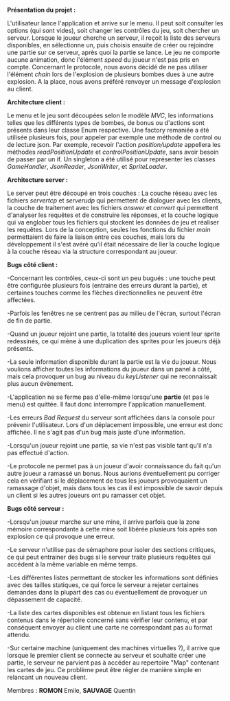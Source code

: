 __Présentation du projet :__

L'utilisateur lance l'application et arrive sur le menu. Il peut soit consulter les options (qui sont vides), soit changer les contrôles du jeu, soit chercher un serveur.
Lorsque le joueur cherche un serveur, il reçoit la liste des serveurs disponibles, en sélectionne un, puis choisis ensuite de créer ou rejoindre une partie sur ce serveur, après quoi la partie se lance.
Le jeu ne comporte aucune animation, donc l'élément _speed_ du joueur n'est pas pris en compte. Concernant le protocole, nous avons décidé de ne pas utiliser l'élément _chain_ lors de l'explosion de plusieurs bombes dues à une autre explosion.
A la place, nous avons préféré renvoyer un message d'explosion au client. 

__Architecture client :__

Le menu et le jeu sont découpées selon le modèle _MVC_, les informations telles que les différents types de bombes, de bonus ou d'actions sont présents dans leur classe Enum respective. Une factory remaniée a été utilisée plusieurs fois, pour appeler par exemple une méthode de control ou de lecture json. Par exemple, recevoir l'action _position/update_ appellera les méthodes _readPositionUpdate_ et _controlPositionUpdate_, sans avoir besoin de passer par un if.
Un singleton a été utilisé pour représenter les classes _GameHandler_, _JsonReader_, _JsonWriter_, et _SpriteLoader_.

__Architecture server :__

Le server peut être découpé en trois couches : La couche réseau avec les fichiers _servertcp_ et _serverudp_ qui permettent de dialoguer avec les clients, la couche de traitement avec les fichiers _answer_ et _convert_ qui permettent d'analyser les requêtes et de construire les réponses, et la couche logique qui va englober tous les fichiers qui stockent les données de jeu et réaliser les requêtes. Lors de la conception, seules les fonctions du fichier _main_ permettaient de faire la liaison entre ces couches, mais lors du développement il s'est avéré qu'il était nécessaire de lier la couche logique à la couche réseau via la structure correspondant au joueur.

__Bugs côté client :__ 

-Concernant les contrôles, ceux-ci sont un peu bugués : une touche peut être configurée plusieurs fois (entraine des erreurs durant la partie), et certaines touches comme les flèches directionnelles ne peuvent être affectées.

-Parfois les fenêtres ne se centrent pas au milieu de l'écran, surtout l'écran de fin de partie.

-Quand un joueur rejoint une partie, la totalité des joueurs voient leur sprite redessinés, ce qui mène à une duplication des sprites pour les joueurs déjà présents.

-La seule information disponible durant la partie est la vie du joueur. Nous voulions afficher toutes les informations du joueur dans un panel à côté, mais cela provoquer un bug au niveau du _keyListener_ qui ne reconnaissait plus aucun évènement.

-L'application ne se ferme pas d'elle-même lorsqu'une __partie__ (et pas le menu) est quittée. Il faut donc interrompre l'application manuellement. 

-Les erreurs _Bad Request_ du serveur sont affichées dans la console pour prévenir l'utilisateur. Lors d'un déplacement impossible, une erreur est donc affichée. Il ne s'agit pas d'un bug mais juste d'une information.

-Lorsqu'un joueur rejoint une partie, sa vie n'est pas visible tant qu'il n'a pas effectué d'action.

-Le protocole ne permet pas à un joueur d'avoir connaissance du fait qu'un autre joueur a ramassé un bonus. Nous aurions éventuellement pu corriger cela en vérifiant si le déplacement de tous les joueurs provoquaient un ramassage d'objet, mais dans tous les cas il est impossible de savoir depuis un client si les autres joueurs ont pu ramasser cet objet.

__Bugs côté serveur :__ 

-Lorsqu'un joueur marche sur une mine, il arrive parfois que la zone mémoire correspondante à cette mine soit libérée plusieurs fois après son explosion ce qui provoque une erreur.

-Le serveur n'utilise pas de sémaphore pour isoler des sections critiques, ce qui peut entrainer des bugs si le serveur traite plusieurs requêtes qui accédent à la même variable en même temps.

-Les différentes listes permettant de stocker les informations sont définies avec des tailles statiques, ce qui force le serveur a rejeter certaines demandes dans la plupart des cas ou éventuellement de provoquer un dépassement de capacité.

-La liste des cartes disponibles est obtenue en listant tous les fichiers contenus dans le répertoire concerné sans vérifier leur contenu, et par conséquent envoyer au client une carte ne correspondant pas au format attendu.

-Sur certaine machine (uniquement des machines virtuelles ?), il arrive que lorsque le premier client se connecte au serveur et souhaite créer une partie, le serveur ne parvient pas à accéder au repertoire "Map" contenant les cartes de jeu. Ce problème peut être régler de manière simple en relancant un nouveau client.

Membres : __ROMON__ Emile, __SAUVAGE__ Quentin

